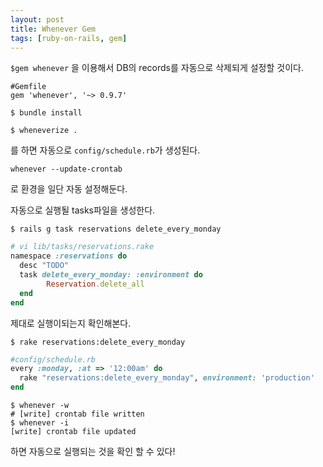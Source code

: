 ```yaml
---
layout: post
title: Whenever Gem
tags: [ruby-on-rails, gem]
---
```


`$gem whenever` 을 이용해서 DB의 records를 자동으로 삭제되게 설정할 것이다.

```
#Gemfile
gem 'whenever', '~> 0.9.7'
```
```
$ bundle install
```

```
$ wheneverize .
```
를 하면 자동으로 `config/schedule.rb`가 생성된다.

```
whenever --update-crontab
```
로 환경을 일단 자동 설정해둔다.

자동으로 실행될 tasks파일을 생성한다.
```
$ rails g task reservations delete_every_monday
```
```ruby
# vi lib/tasks/reservations.rake
namespace :reservations do
  desc "TODO"
  task delete_every_monday: :environment do
        Reservation.delete_all
  end
end
```
제대로 실행이되는지 확인해본다.
```
$ rake reservations:delete_every_monday
```
```ruby
#config/schedule.rb
every :monday, :at => '12:00am' do
  rake "reservations:delete_every_monday", environment: 'production'
end
```
```
$ whenever -w
# [write] crontab file written
$ whenever -i
[write] crontab file updated
```
하면 자동으로 실행되는 것을 확인 할 수 있다!